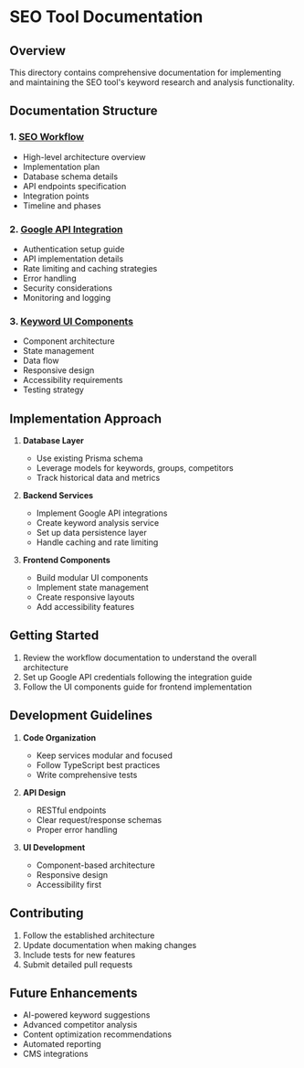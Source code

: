 # SEO Tool Documentation

## Overview

This directory contains comprehensive documentation for implementing and maintaining the SEO tool's keyword research and analysis functionality.

## Documentation Structure

### 1. [SEO Workflow](./seo-workflow.md)
- High-level architecture overview
- Implementation plan
- Database schema details
- API endpoints specification
- Integration points
- Timeline and phases

### 2. [Google API Integration](./google-api-integration.md)
- Authentication setup guide
- API implementation details
- Rate limiting and caching strategies
- Error handling
- Security considerations
- Monitoring and logging

### 3. [Keyword UI Components](./keyword-ui-components.md)
- Component architecture
- State management
- Data flow
- Responsive design
- Accessibility requirements
- Testing strategy

## Implementation Approach

1. **Database Layer**
   - Use existing Prisma schema
   - Leverage models for keywords, groups, competitors
   - Track historical data and metrics

2. **Backend Services**
   - Implement Google API integrations
   - Create keyword analysis service
   - Set up data persistence layer
   - Handle caching and rate limiting

3. **Frontend Components**
   - Build modular UI components
   - Implement state management
   - Create responsive layouts
   - Add accessibility features

## Getting Started

1. Review the workflow documentation to understand the overall architecture
2. Set up Google API credentials following the integration guide
3. Follow the UI components guide for frontend implementation

## Development Guidelines

1. **Code Organization**
   - Keep services modular and focused
   - Follow TypeScript best practices
   - Write comprehensive tests

2. **API Design**
   - RESTful endpoints
   - Clear request/response schemas
   - Proper error handling

3. **UI Development**
   - Component-based architecture
   - Responsive design
   - Accessibility first

## Contributing

1. Follow the established architecture
2. Update documentation when making changes
3. Include tests for new features
4. Submit detailed pull requests

## Future Enhancements

- AI-powered keyword suggestions
- Advanced competitor analysis
- Content optimization recommendations
- Automated reporting
- CMS integrations